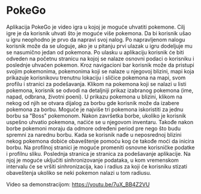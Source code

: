 # PokeGo

Aplikacija PokeGo je video igra u kojoj je moguće uhvatiti pokemone. Cilj igre je da korisnik uhvati što je moguće više pokemona. 
Da bi korisnik ušao u igru neophodno je prvo da napravi svoj nalog. Po napravljenom nalogu korisnik može da se uloguje, ako je u pitanju prvi ulazak u igru dodeljuje mu se nasumično jedan od pokemona. Po ulasku u aplikaciju korisnik će biti odveden na početnu stranicu na kojoj se nalaze osnovni podaci o korisniku i poslednje uhvaćen pokemon. Kroz navigacioni bar korisnik može da pristupi svojim pokemonima, pokemonima koji se nalaze u njegovoj blizini, mapi koja prikazuje korisnikovu trenutnu lokaciju i sličice pokemona na mapi, svom profilu i stranici za podešavanja. Klikom na pokemona koji se nalazi u listi pokemona, korisnik se odvodi na detaljniji prikaz izabranog pokemona (ime, napad, odbrana, životni poeni). U prikazu pokemona u blizini, klikom na nekog od njih se otvara dijalog za borbu gde korisnik može da izabere pokemona za borbu. Moguće je najviše tri pokemona iskoristiti za jednu borbu sa "Boss" pokemonom. Nakon završetka borbe, ukoliko je korisnik uspešno uhvatio pokemona, naćiće se u njegovom inventaru. Takođe nakon borbe pokemoni moraju da odmore određeni period pre nego što budu spremni za narednu borbu. Kada se korisnik nađe u neposrednoj blizini nekog pokemona dobiće obaveštenje pomoću kog će takođe moći da inicira borbu. Na profilnoj stranici je moguće promeniti osnovne korisničke podatke i profilnu sliku. Poslednja stranica je stranica za podešavanje aplikacije. Na njoj je moguće uključiti sinhronizovanje podataka, u kom vremenskom intervalu će se vršiti sinhronizacija, kao i radius za koji će korisniku stizati obaveštenja ukoliko se neki pokemon nalazi u tom radiusu. 


Video sa demonstracijom: https://youtu.be/7uX_BB4Z2VU

